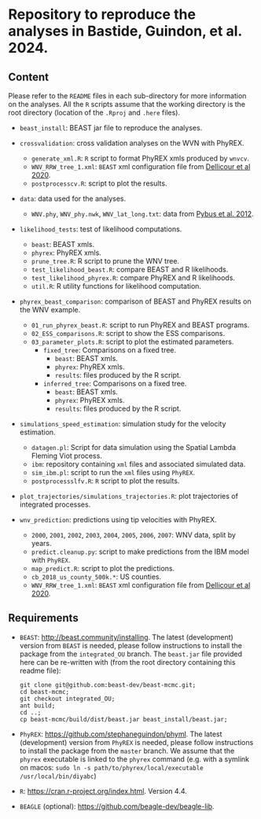# Repository to reproduce the analyses in Bastide, Guindon, et al. 2024.

## Content

Please refer to the `README` files in each sub-directory for more information on the analyses.
All the `R` scripts assume that the working directory is the root directory
(location of the `.Rproj` and `.here` files).

* `beast_install`: BEAST jar file to reproduce the analyses.

* `crossvalidation`: cross validation analyses on the WVN with PhyREX.
	* `generate_xml.R`: `R` script to format PhyREX xmls produced by `wnvcv`.
	* `WNV_RRW_tree_1.xml`: `BEAST` xml configuration file from [Dellicour et al 2020]([here](https://github.com/sdellicour/wnv_north_america/blob/master/Scripts_%26_data/Continuous_phylogeographic_analyses/WNV_RRW_tree_1.xml)).
	* `postprocesscv.R`: script to plot the results.

* `data`: data used for the analyses.
  * `WNV.phy`, `WNV_phy.nwk`, `WNV_lat_long.txt`: data from 
  [Pybus et al. 2012](www.doi.org/10.1073/pnas.1206598109).

* `likelihood_tests`: test of likelihood computations.
	* `beast`: BEAST xmls.
	* `phyrex`: PhyREX xmls.
	* `prune_tree.R`: R script to prune the WNV tree.
	* `test_likelihood_beast.R`: compare BEAST and R likelihoods.
	* `test_likelihood_phyrex.R`: compare PhyREX and R likelihoods.
	* `util.R`: R utility functions for likelihood computation.

* `phyrex_beast_comparison`: comparison of BEAST and PhyREX results on the WNV example.
  * `01_run_phyrex_beast.R`: script to run PhyREX and BEAST programs.
  * `02_ESS_comparisons.R`: script to show the ESS comparisons.
  * `03_parameter_plots.R`: script to plot the estimated parameters.
	* `fixed_tree`: Comparisons on a fixed tree.
		* `beast`: BEAST xmls.
		* `phyrex`: PhyREX xmls.
		* `results`: files produced by the R script.
	* `inferred_tree`: Comparisons on a fixed tree.
		* `beast`: BEAST xmls.
		* `phyrex`: PhyREX xmls.
		* `results`: files produced by the R script.
		
* `simulations_speed_estimation`: simulation study for the velocity estimation.
	* `datagen.pl`: Script for data simulation using the Spatial Lambda Fleming Viot process.
	* `ibm`: repository containing `xml` files and associated simulated data.
	* `sim_ibm.pl`: script to run the `xml` files using `PhyREX`.
	* `postprocessslfv.R`: `R` script to plot the results.

* `plot_trajectories/simulations_trajectories.R`: plot trajectories of integrated processes.

* `wnv_prediction`: predictions using tip velocities with PhyREX.
  * `2000`, `2001`, `2002`, `2003`, `2004`, `2005`, `2006`, `2007`: WNV data, split by years.
  * `predict.cleanup.py`: script to make predictions from the IBM model with `PhyREX`.
  * `map_predict.R`: script to plot the predictions.
  * `cb_2018_us_county_500k.*`: US counties.
  * `WNV_RRW_tree_1.xml`: `BEAST` xml configuration file from [Dellicour et al 2020]([here](https://github.com/sdellicour/wnv_north_america/blob/master/Scripts_%26_data/Continuous_phylogeographic_analyses/WNV_RRW_tree_1.xml)).
  	
## Requirements

* `BEAST`: http://beast.community/installing. 
  The latest (development) version from `BEAST` is needed,
  please follow instructions to install the package from the `integrated_OU` branch.
  The `beast.jar` file provided here can be re-written with
  (from the root directory containing this readme file):
  ```
  git clone git@github.com:beast-dev/beast-mcmc.git;
  cd beast-mcmc;
  git checkout integrated_OU;
  ant build;
  cd ..;
  cp beast-mcmc/build/dist/beast.jar beast_install/beast.jar;
  ```
  
* `PhyREX`: https://github.com/stephaneguindon/phyml.
  The latest (development) version from `PhyREX` is needed,
  please follow instructions to install the package from the `master` branch.
  We assume that the `phyrex` executable is linked to the `phyrex` command
  (e.g. with a symlink on macos:
  `sudo ln -s path/to/phyrex/local/executable /usr/local/bin/diyabc`)

* `R`: https://cran.r-project.org/index.html. Version 4.4.

* `BEAGLE` (optional): https://github.com/beagle-dev/beagle-lib.
